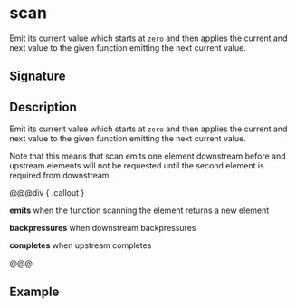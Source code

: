 # scan

Emit its current value which starts at `zero` and then applies the current and next value to the given function
emitting the next current value.

## Signature

## Description

Emit its current value which starts at `zero` and then applies the current and next value to the given function
emitting the next current value.

Note that this means that scan emits one element downstream before and upstream elements will not be requested until
the second element is required from downstream.


@@@div { .callout }

**emits** when the function scanning the element returns a new element

**backpressures** when downstream backpressures

**completes** when upstream completes

@@@

## Example

